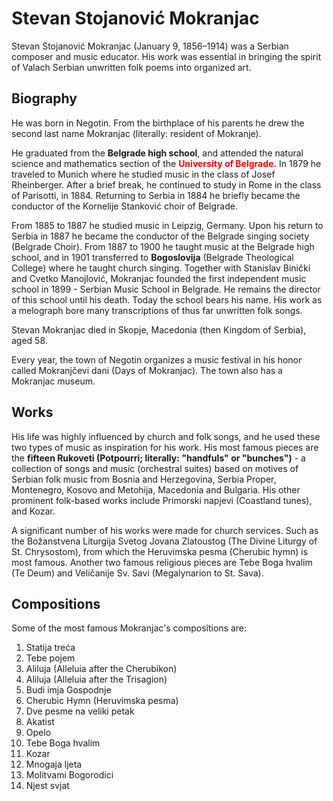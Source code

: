 <!doctupe html>
<html>
<head>
<title>Biography</title>
</head>
<body>
<h1>Stevan Stojanović Mokranjac</h1>

<p>Stevan Stojanović Mokranjac (January 9, 1856–1914) was a Serbian composer and music educator. His work was essential in bringing the spirit of Valach Serbian unwritten folk poems into organized art.</p> 

<h2>Biography</h2>

<p>He was born in Negotin. From the birthplace of his parents he drew the second last name <italic>Mokranjac</italic> (literally: resident of Mokranje).<br>

He graduated from the <strong>Belgrade high school</strong>, and attended the natural science and mathematics section of the <strong style="color:red">University of Belgrade.</strong> In 1879 he traveled to Munich where he studied music in the class of Josef Rheinberger. After a brief break, he continued to study in Rome in the class of Parisotti, in 1884. Returning to Serbia in 1884 he briefly became the conductor of the Kornelije Stanković choir of Belgrade.<br>

From 1885 to 1887 he studied music in Leipzig, Germany. Upon his return to Serbia in 1887 he became the conductor of the Belgrade singing society <italic>(Belgrade Choir)</italic>. From 1887 to 1900 he taught music at the Belgrade high school, and in 1901 transferred to <strong>Bogoslovija</strong> (Belgrade Theological College) where he taught church singing. Together with Stanislav Binički and Cvetko Manojlović, Mokranjac founded the first independent music school in 1899 - Serbian Music School in Belgrade. He remains the director of this school until his death. Today the school bears his name. His work as a melograph bore many transcriptions of thus far unwritten folk songs.<br>

Stevan Mokranjac died in Skopje, Macedonia (then Kingdom of Serbia), aged 58.<br>

Every year, the town of Negotin organizes a music festival in his honor called Mokranjčevi dani (Days of Mokranjac). The town also has a Mokranjac museum.</P>

<h2>Works</h2>

<p>His life was highly influenced by church and folk songs, and he used these two types of music as inspiration for his work. His most famous pieces are the <strong>fifteen Rukoveti (Potpourri; literally: "handfuls" or "bunches")</strong> - a collection of songs and music (orchestral suites) based on motives of Serbian folk music from Bosnia and Herzegovina, Serbia Proper, Montenegro, Kosovo and Metohija, Macedonia and Bulgaria. His other prominent folk-based works include Primorski napjevi (Coastland tunes), and Kozar.

A significant number of his works were made for church services. Such as the Božanstvena Liturgija Svetog Jovana Zlatoustog (The Divine Liturgy of St. Chrysostom), from which the Heruvimska pesma (Cherubic hymn) is most famous. Another two famous religious pieces are Tebe Boga hvalim (Te Deum) and Veličanije Sv. Savi (Megalynarion to St. Sava).</p>

<h2>Compositions</h2>

<p>Some of the most famous Mokranjac's compositions are:</p>
<ol>
<li>Statija treća</li>
<li>Tebe pojem</li>
<li>Aliluja (Alleluia after the Cherubikon)</li>
<li>Aliluja (Alleluia after the Trisagion)</li>
<li>Budi imja Gospodnje</li>
<li>Cherubic Hymn (Heruvimska pesma)</li>
<li>Dve pesme na veliki petak</li>
<li>Akatist</li>
<li>Opelo</li>
<li>Tebe Boga hvalim</li>
<li>Kozar</li>
<li>Mnogaja ljeta</li>
<li>Molitvami Bogorodici</li>
<li>Njest svjat</li>
</ol>
</body>
</html>
